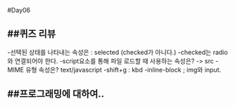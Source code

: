 
#Day06

##퀴즈 리뷰
-------
-선택된 상태를 나타내는 속성은 : selected (checked가 아니다.)
-checked는 radio와 연결되어야 한다.
-script요소를 통해 파일 로드할 때 사용하는 속성은? -> src
-MIME 유형 속성은? text/javascript
-shift+g : kbd
-inline-block ; img와 input.

##프로그래밍에 대하여..
-----

